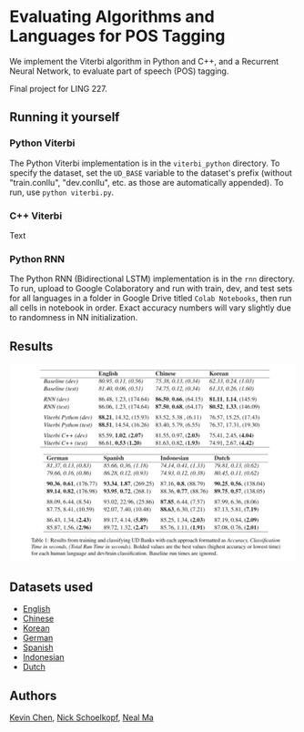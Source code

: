 # Evaluating Algorithms and Languages for POS Tagging 

We implement the Viterbi algorithm in Python and C++, and a Recurrent Neural Network, to evaluate part of speech (POS) tagging.

Final project for LING 227.

## Running it yourself

### Python Viterbi

The Python Viterbi implementation is in the `viterbi_python` directory. To specify the dataset, set the `UD_BASE` variable
to the dataset's prefix (without "train.conllu", "dev.conllu", etc. as those are automatically appended). To run, use `python viterbi.py`.

### C++ Viterbi

Text

### Python RNN

The Python RNN (Bidirectional LSTM) implementation is in the `rnn` directory. To run, upload to Google Colaboratory and run with train, dev, and test sets for all languages in a folder in Google Drive titled `Colab Notebooks`, then run all cells in notebook in order. Exact accuracy numbers will vary slightly due to randomness in NN initialization.

## Results

![Chart of results](results.jpg)

## Datasets used

- [English](https://github.com/UniversalDependencies/UD_English-EWT)
- [Chinese](https://github.com/UniversalDependencies/UD_Chinese-GSDSimp/tree/master)
- [Korean](https://github.com/UniversalDependencies/UD_Korean-Kaist/tree/master)
- [German](https://github.com/UniversalDependencies/UD_German-GSD/tree/master)
- [Spanish](https://github.com/UniversalDependencies/UD_Spanish-GSD/tree/master)
- [Indonesian](https://github.com/UniversalDependencies/UD_Indonesian-GSD/tree/master)
- [Dutch](https://github.com/UniversalDependencies/UD_Dutch-Alpino/tree/master)

## Authors

[Kevin Chen](https://github.com/inchkev), [Nick Schoelkopf](https://github.com/NickSchoelkopf), [Neal Ma](https://github.com/nmadev)
